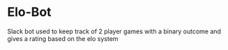 # Elo-Bot
Slack bot used to keep track of 2 player games with a binary outcome and gives a rating based on the elo system
